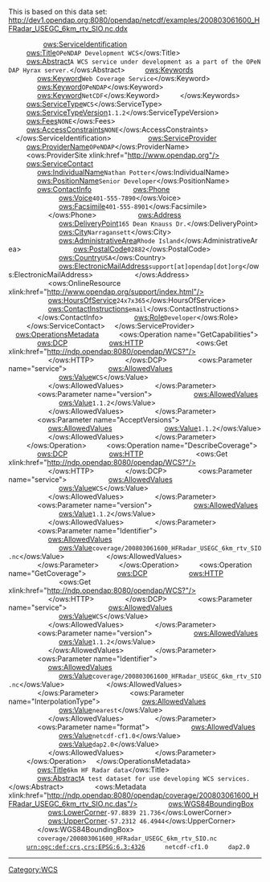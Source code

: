 This is based on this data set:
<http://dev1.opendap.org:8080/opendap/netcdf/examples/200803061600_HFRadar_USEGC_6km_rtv_SIO.nc.ddx>

<?xml version="1.0" encoding="UTF-8"?>

<Capabilities ns="http://www.opengis.net/wcs/1.1"
 xmlns:ows="http://www.opengis.net/ows/1.1"
 xmlns:xlink="http://www.w3.org/1999/xlink"
 xmlns:xsi="http://www.w3.org/2001/XMLSchema-instance"
 xsi:schemaLocation="http://www.opengis.net/wcs/1.1  ../wcsGetCapabilities.xsd
 http://www.opengis.net/ows/1.1 ../../../ows/1.1.0/owsAll.xsd"
 version="1.1.2" updateSequence="1.0">
`  `
`  `
`  `
`  `<ows:ServiceIdentification>
`     `<ows:Title>`OPeNDAP Development WCS`</ows:Title>
`     `<ows:Abstract>`A WCS service under development as a part of the OPeNDAP Hyrax server.`</ows:Abstract>
`     `<ows:Keywords>
`        `<ows:Keyword>`Web Coverage Service`</ows:Keyword>
`        `<ows:Keyword>`OPeNDAP`</ows:Keyword>
`        `<ows:Keyword>`NetCDF`</ows:Keyword>
`     `</ows:Keywords>
`     `<ows:ServiceType>`WCS`</ows:ServiceType>
`     `<ows:ServiceTypeVersion>`1.1.2`</ows:ServiceTypeVersion>
`     `<ows:Fees>`NONE`</ows:Fees>
`     `<ows:AccessConstraints>`NONE`</ows:AccessConstraints>
`  `</ows:ServiceIdentification>
`  `
`  `
`  `
`  `<ows:ServiceProvider>
`     `<ows:ProviderName>`OPeNDAP`</ows:ProviderName>
`     `<ows:ProviderSite xlink:href="http://www.opendap.org"/>
`     `<ows:ServiceContact>
`        `<ows:IndividualName>`Nathan Potter`</ows:IndividualName>
`        `<ows:PositionName>`Senior Developer`</ows:PositionName>
`        `<ows:ContactInfo>
`           `<ows:Phone>
`              `<ows:Voice>`401-555-7890`</ows:Voice>
`              `<ows:Facsimile>`401-555-8901`</ows:Facsimile>
`           `</ows:Phone>
`           `<ows:Address>
`              `<ows:DeliveryPoint>`165 Dean Knauss Dr.`</ows:DeliveryPoint>
`              `<ows:City>`Narragansett`</ows:City>
`              `<ows:AdministrativeArea>`Rhode Island`</ows:AdministrativeArea>
`              `<ows:PostalCode>`02882`</ows:PostalCode>
`              `<ows:Country>`USA`</ows:Country>
`              `<ows:ElectronicMailAddress>`support[at]opendap[dot]org`</ows:ElectronicMailAddress>
`           `</ows:Address>
`           `<ows:OnlineResource xlink:href="http://www.opendap.org/support/index.html"/>
`           `<ows:HoursOfService>`24x7x365`</ows:HoursOfService>
`           `<ows:ContactInstructions>`email`</ows:ContactInstructions>
`        `</ows:ContactInfo>
`        `<ows:Role>`Developer`</ows:Role>
`     `</ows:ServiceContact>
`  `</ows:ServiceProvider>
`  `
`  `
`  `
`  `<ows:OperationsMetadata>
`     `<ows:Operation name="GetCapabilities">
`        `<ows:DCP>
`           `<ows:HTTP>
`              `<ows:Get xlink:href="http://ndp.opendap:8080/opendap/WCS?"/>
`           `</ows:HTTP>
`        `</ows:DCP>
`        `<ows:Parameter name="service">
`           `<ows:AllowedValues>
`              `<ows:Value>`WCS`</ows:Value>
`           `</ows:AllowedValues>
`        `</ows:Parameter>
`        `<ows:Parameter name="version">
`           `<ows:AllowedValues>
`              `<ows:Value>`1.1.2`</ows:Value>
`           `</ows:AllowedValues>
`        `</ows:Parameter>
`        `<ows:Parameter name="AcceptVersions">
`           `<ows:AllowedValues>
`              `<ows:Value>`1.1.2`</ows:Value>
`           `</ows:AllowedValues>
`        `</ows:Parameter>
`     `</ows:Operation>
`     `<ows:Operation name="DescribeCoverage">
`        `<ows:DCP>
`           `<ows:HTTP>
`              `<ows:Get xlink:href="http://ndp.opendap:8080/opendap/WCS?"/>
`           `</ows:HTTP>
`        `</ows:DCP>
`        `<ows:Parameter name="service">
`           `<ows:AllowedValues>
`              `<ows:Value>`WCS`</ows:Value>
`           `</ows:AllowedValues>
`        `</ows:Parameter>
`        `<ows:Parameter name="version">
`           `<ows:AllowedValues>
`              `<ows:Value>`1.1.2`</ows:Value>
`           `</ows:AllowedValues>
`        `</ows:Parameter>
`        `<ows:Parameter name="Identifier">
`           `<ows:AllowedValues>
`              `<ows:Value>`coverage/200803061600_HFRadar_USEGC_6km_rtv_SIO.nc`</ows:Value>
`           `</ows:AllowedValues>
`        `</ows:Parameter>
`     `</ows:Operation>
`     `<ows:Operation name="GetCoverage">
`        `<ows:DCP>
`           `<ows:HTTP>
`              `<ows:Get xlink:href="http://ndp.opendap:8080/opendap/WCS?"/>
`           `</ows:HTTP>
`        `</ows:DCP>
`        `<ows:Parameter name="service">
`           `<ows:AllowedValues>
`              `<ows:Value>`WCS`</ows:Value>
`           `</ows:AllowedValues>
`        `</ows:Parameter>
`        `<ows:Parameter name="version">
`           `<ows:AllowedValues>
`              `<ows:Value>`1.1.2`</ows:Value>
`           `</ows:AllowedValues>
`        `</ows:Parameter>
`        `<ows:Parameter name="Identifier">
`           `<ows:AllowedValues>
`              `<ows:Value>`coverage/200803061600_HFRadar_USEGC_6km_rtv_SIO.nc`</ows:Value>
`           `</ows:AllowedValues>
`        `</ows:Parameter>
`        `<ows:Parameter name="InterpolationType">
`           `<ows:AllowedValues>
`              `<ows:Value>`nearest`</ows:Value>
`           `</ows:AllowedValues>
`        `</ows:Parameter>
`        `<ows:Parameter name="format">
`           `<ows:AllowedValues>
`              `<ows:Value>`netcdf-cf1.0`</ows:Value>
`              `<ows:Value>`dap2.0`</ows:Value>
`           `</ows:AllowedValues>
`        `</ows:Parameter>
`     `</ows:Operation>
`  `</ows:OperationsMetadata>
`  `
`  `
`  `
`  `<Contents>
`     `<CoverageSummary>
`        `<ows:Title>`6km HF Radar data`</ows:Title>
`        `<ows:Abstract>`A test dataset for use developing WCS services.`</ows:Abstract>
`        `<ows:Metadata xlink:href="http://ndp.opendap:8080/opendap/coverage/200803061600_HFRadar_USEGC_6km_rtv_SIO.nc.das"/>
`        `<ows:WGS84BoundingBox>
`           `<ows:LowerCorner>`-97.8839 21.736`</ows:LowerCorner>
`           `<ows:UpperCorner>`-57.2312 46.4944`</ows:UpperCorner>
`        `</ows:WGS84BoundingBox>
`        `<Identifier>`coverage/200803061600_HFRadar_USEGC_6km_rtv_SIO.nc`</Identifier>
`     `</CoverageSummary>
`     `<SupportedCRS>[`urn:ogc:def:crs,crs:EPSG:6.3:4326`](urn:ogc:def:crs,crs:EPSG:6.3:4326)</SupportedCRS>
`     `<SupportedFormat>`netcdf-cf1.0`</SupportedFormat>
`     `<SupportedFormat>`dap2.0`</SupportedFormat>
`  `</Contents>
</Capabilities>

------------------------------------------------------------------------

[Category:WCS](Category:WCS "wikilink")